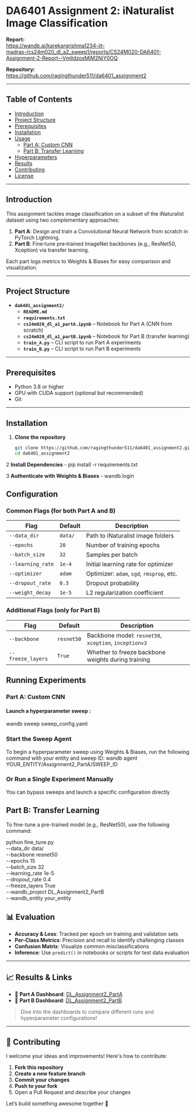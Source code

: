 # DA6401 Assignment 2: iNaturalist Image Classification

**Report:**  
https://wandb.ai/karekargrishma1234-iit-madras-/cs24m020_dl_a2_sweep1/reports/CS24M020-DA6401-Assignment-2-Report--VmlldzoxMjM2NjY0OQ

**Repository:**  
https://github.com/ragingthunder511/da6401_assignment2

---

## Table of Contents

- [Introduction](#introduction)  
- [Project Structure](#project-structure)  
- [Prerequisites](#prerequisites)  
- [Installation](#installation)  
- [Usage](#usage)  
  - [Part A: Custom CNN](#part-a-custom-cnn)  
  - [Part B: Transfer Learning](#part-b-transfer-learning)  
- [Hyperparameters](#hyperparameters)  
- [Results](#results)  
- [Contributing](#contributing)  
- [License](#license)  

---

## Introduction

This assignment tackles image classification on a subset of the iNaturalist dataset using two complementary approaches:

1. **Part A**: Design and train a Convolutional Neural Network from scratch in PyTorch Lightning.  
2. **Part B**: Fine‑tune pre‑trained ImageNet backbones (e.g., ResNet50, Xception) via transfer learning.

Each part logs metrics to Weights & Biases for easy comparison and visualization.

---

## Project Structure
- **`da6401_assignment2/`**
  - **`README.md`**
  - **`requirements.txt`**
  - **`cs24m020_dl_a1_partA.ipynb`** – Notebook for Part A (CNN from scratch)
  - **`cs24m020_dl_a1_partB.ipynb`** – Notebook for Part B (transfer learning)
  - **`train_A.py`** – CLI script to run Part A experiments
  - **`train_B.py`** – CLI script to run Part B experiments

---

## Prerequisites

- Python 3.8 or higher  
- GPU with CUDA support (optional but recommended)  
- Git

---

## Installation

1. **Clone the repository**  
   ```bash
   git clone https://github.com/ragingthunder511/da6401_assignment2.git
   cd da6401_assignment2

2 **Install Dependencies** - pip install -r requirements.txt

3 **Authenticate with Weights & Biases** - wandb.login

## Configuration

### Common Flags (for both Part A and B)

| Flag            | Default   | Description                                  |
|-----------------|-----------|----------------------------------------------|
| `--data_dir`    | `data/`   | Path to iNaturalist image folders            |
| `--epochs`      | `20`      | Number of training epochs                    |
| `--batch_size`  | `32`      | Samples per batch                            |
| `--learning_rate` | `1e-4`  | Initial learning rate for optimizer          |
| `--optimizer`   | `adam`    | Optimizer: `adam`, `sgd`, `rmsprop`, etc.    |
| `--dropout_rate`| `0.3`     | Dropout probability                          |
| `--weight_decay`| `1e-5`    | L2 regularization coefficient                |

### Additional Flags (only for Part B)

| Flag             | Default    | Description                                         |
|------------------|------------|-----------------------------------------------------|
| `--backbone`      | `resnet50` | Backbone model: `resnet50`, `xception`, `inceptionv3` |
| `--freeze_layers` | `True`     | Whether to freeze backbone weights during training |

## Running Experiments

### Part A: Custom CNN

#### Launch a hyperparameter sweep :
wandb sweep sweep_config.yaml

### Start the Sweep Agent
To begin a hyperparameter sweep using Weights & Biases, run the following command with your entity and sweep ID:
wandb agent YOUR_ENTITY/Assignment2_PartA/SWEEP_ID


### Or Run a Single Experiment Manually
You can bypass sweeps and launch a specific configuration directly

## Part B: Transfer Learning
To fine-tune a pre-trained model (e.g., ResNet50), use the following command:

python fine_tune.py \
  --data_dir data/ \
  --backbone resnet50 \
  --epochs 15 \
  --batch_size 32 \
  --learning_rate 1e-5 \
  --dropout_rate 0.4 \
  --freeze_layers True \
  --wandb_project DL_Assignment2_PartB \
  --wandb_entity your_entity

## 📊 Evaluation

- **Accuracy & Loss**: Tracked per epoch on training and validation sets
- **Per-Class Metrics**: Precision and recall to identify challenging classes
- **Confusion Matrix**: Visualize common misclassifications
- **Inference**: Use `predict()` in notebooks or scripts for test data evaluation

---

## 📈 Results & Links

- 🔗 **Part A Dashboard**: [DL_Assignment2_PartA](https://wandb.ai/your_entity/DL_Assignment2_PartA)
- 🔗 **Part B Dashboard**: [DL_Assignment2_PartB](https://wandb.ai/your_entity/DL_Assignment2_PartB)

> Dive into the dashboards to compare different runs and hyperparameter configurations!

---

## 🤝 Contributing
I welcome your ideas and improvements! Here's how to contribute:

1. **Fork this repository**
2. **Create a new feature branch**
3. **Commit your changes**
4. **Push to your fork**
5. Open a Pull Request and describe your changes

Let’s build something awesome together 🚀

